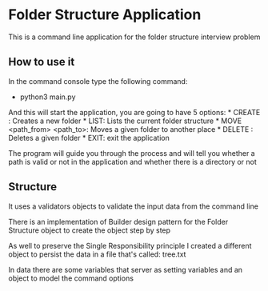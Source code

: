 # Folder Structure Application

This is a command line application for the folder structure interview problem


## How to use it
In the command console type the following command:
  * python3 main.py

And this will start the application, you are going to have 5 options:
    * CREATE <path>: Creates a new folder
    * LIST: Lists the current folder structure
    * MOVE <path_from> <path_to>: Moves a given folder to another place
    * DELETE <path>: Deletes a given folder
    * EXIT: exit the application

The program will guide you through the process and will tell you whether a path is valid or not in the application and whether there is a directory or not

## Structure
It uses a validators objects to validate the input data from the command line

There is an implementation of Builder design pattern for the Folder Structure object to create the object step by step

As well to preserve the Single Responsibility principle I created a different object to persist the data in a file that's called: tree.txt

In data there are some variables that server as setting variables and an object to model the command options

